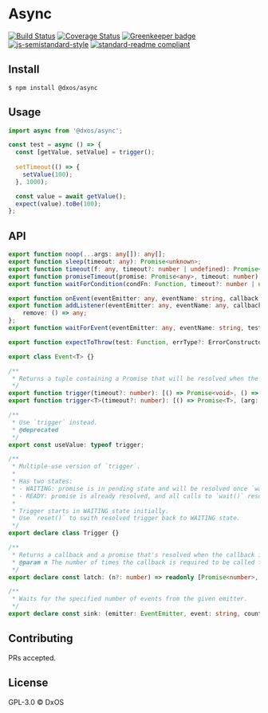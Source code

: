 # Async

[![Build Status](https://travis-ci.com/dxos/async.svg?branch=master)](https://travis-ci.com/dxos/async)
[![Coverage Status](https://coveralls.io/repos/github/dxos/async/badge.svg?branch=master)](https://coveralls.io/github/dxos/async?branch=master)
[![Greenkeeper badge](https://badges.greenkeeper.io/dxos/async.svg)](https://greenkeeper.io/)
[![js-semistandard-style](https://img.shields.io/badge/code%20style-semistandard-brightgreen.svg?style=flat-square)](https://github.com/standard/semistandard)
[![standard-readme compliant](https://img.shields.io/badge/readme%20style-standard-brightgreen.svg?style=flat-square)](https://github.com/RichardLitt/standard-readme)

## Install

```
$ npm install @dxos/async
```

## Usage

```javascript
import async from '@dxos/async';

const test = async () => {
  const [getValue, setValue] = trigger();
  
  setTimeout(() => {
    setValue(100);
  }, 1000);

  const value = await getValue();
  expect(value).toBe(100);
};
```

## API

```typescript
export function noop(...args: any[]): any[];
export function sleep(timeout: any): Promise<unknown>;
export function timeout(f: any, timeout?: number | undefined): Promise<unknown>;
export function promiseTimeout(promise: Promise<any>, timeout: number): Promise<unknown>;
export function waitForCondition(condFn: Function, timeout?: number | undefined, interval?: number | undefined): any;

export function onEvent(eventEmitter: any, eventName: string, callback: Function): () => any;
export function addListener(eventEmitter: any, eventName: any, callback: any): {
    remove: () => any;
};
export function waitForEvent(eventEmitter: any, eventName: string, test?: Function | undefined, timeout?: number | undefined): Promise<unknown>;

export function expectToThrow(test: Function, errType?: ErrorConstructor): Promise<void>;

export class Event<T> {}

/**
 * Returns a tuple containing a Promise that will be resolved when the resolver function is called.
 */
export function trigger(timeout?: number): [() => Promise<void>, () => void];
export function trigger<T>(timeout?: number): [() => Promise<T>, (arg: T) => void];

/**
 * Use `trigger` instead.
 * @deprecated
 */
export const useValue: typeof trigger;

/**
 * Multiple-use version of `trigger`.
 *
 * Has two states:
 * - WAITING: promise is in pending state and will be resolved once `wake()` is called.
 * - READY: promise is already resolved, and all calls to `wait()` resolve immedeately.
 *
 * Trigger starts in WAITING state initially.
 * Use `reset()` to swith resolved trigger back to WAITING state.
 */
export declare class Trigger {}

/**
 * Returns a callback and a promise that's resolved when the callback is called n times.
 * @param n The number of times the callback is required to be called to resolve the promise.
 */
export declare const latch: (n?: number) => readonly [Promise<number>, () => void];

/**
 * Waits for the specified number of events from the given emitter.
 */
export declare const sink: (emitter: EventEmitter, event: string, count?: number) => Promise<void>;
```

## Contributing

PRs accepted.

## License

GPL-3.0 © DxOS
